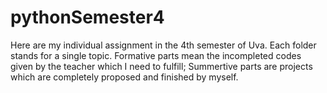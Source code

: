 # pythonSemester4
Here are my individual assignment in the 4th semester of Uva. 
Each folder stands for a single topic.
Formative parts mean the incompleted codes given by the teacher which I need to fulfill; Summertive parts are projects which are completely proposed and finished by myself. 

